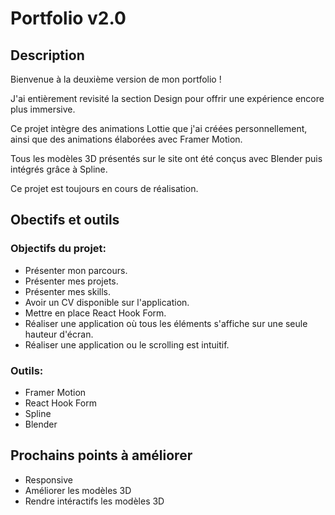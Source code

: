 # Portfolio v2.0

## Description

Bienvenue à la deuxième version de mon portfolio !

J'ai entièrement revisité la section Design pour offrir une expérience encore plus immersive.

Ce projet intègre des animations Lottie que j'ai créées personnellement, ainsi que des animations élaborées avec Framer Motion.

Tous les modèles 3D présentés sur le site ont été conçus avec Blender puis intégrés grâce à Spline.

Ce projet est toujours en cours de réalisation.

## Obectifs et outils

### Objectifs du projet:

- Présenter mon parcours.
- Présenter mes projets.
- Présenter mes skills.
- Avoir un CV disponible sur l'application.
- Mettre en place React Hook Form.
- Réaliser une application où tous les éléments s'affiche sur une seule hauteur d'écran.
- Réaliser une application ou le scrolling est intuitif.

### Outils:

- Framer Motion
- React Hook Form
- Spline
- Blender

## Prochains points à améliorer

- Responsive
- Améliorer les modèles 3D
- Rendre intéractifs les modèles 3D
